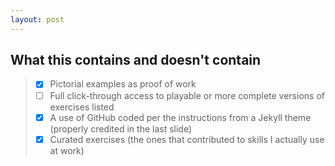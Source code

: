 ```yaml
---
layout: post
---
```


## What this contains and doesn't contain

> - [x] Pictorial examples as proof of work
> - [ ] Full click-through access to playable or more complete versions of exercises listed
> - [x] A use of GitHub coded per the instructions from a Jekyll theme (properly credited in the last slide)
> - [x] Curated exercises (the ones that contributed to skills I actually use at work)



